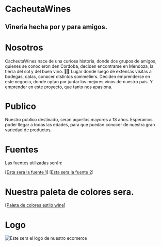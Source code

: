 # CacheutaWines
## Vineria hecha por y para amigos. 

# Nosotros
CacheutaWines nace de una curiosa historia, donde dos grupos de amigos, quienes se conocieron den Cordoba, deciden encontrarse en Mendoza, la tierra del sol y del buen vino. 🍷🌄
Lugar donde luego de extensas visitas a bodegas, catas, conocer distintos sommeliers. Deciden emprenderse en este negocio, donde optan por  juntar los mejores vinos de nuestro pais. Y emprender en este proyecto, que tanto nos apasiona.



# Publico
Nuestro publico destinado, seran aquellos mayores a 18 años. Esperamos poder llegar a todas las edades, para que puedan conocer de nuestra gran variedad de productos.

# Fuentes

Las fuentes utilizadas serán:

[[Esta sera la fuente 1](https://fonts.google.com/specimen/Kantumruy+Pro)]
[[Esta sera la fuente 2](https://fonts.google.com/specimen/Roboto)]

# Nuestra paleta de colores sera.

[[Paleta de colores estilo wine](https://coolors.co/palette/ffcdb2-ffb4a2-e5989b-b5838d-6d6875)]


# Logo

![Este sera el logo de nuestro ecomerce](https://image.shutterstock.com/image-vector/wine-logo-design-mountain-260nw-2004646637.jpg)
